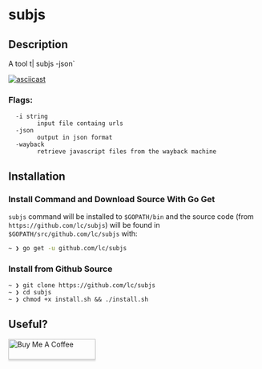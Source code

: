 # subjs
## Description
A tool t| subjs -json`

[![asciicast](https://asciinema.org/a/234238.svg)](https://asciinema.org/a/234238)

### Flags:
```
  -i string
    	input file containg urls
  -json
    	output in json format
  -wayback
    	retrieve javascript files from the wayback machine
```
## Installation

### Install Command and Download Source With Go Get

`subjs` command will be installed to ```$GOPATH/bin``` and the source code (from `https://github.com/lc/subjs`) will be found in `$GOPATH/src/github.com/lc/subjs` with:

```bash
~ ❯ go get -u github.com/lc/subjs
```

### Install from Github Source

```
~ ❯ git clone https://github.com/lc/subjs
~ ❯ cd subjs
~ ❯ chmod +x install.sh && ./install.sh
```

## Useful?

<a href="http://buymeacoff.ee/cdl" target="_blank"><img src="https://www.buymeacoffee.com/assets/img/custom_images/orange_img.png" alt="Buy Me A Coffee" style="height: 41px !important;width: 174px !important;box-shadow: 0px 3px 2px 0px rgba(190, 190, 190, 0.5) !important;-webkit-box-shadow: 0px 3px 2px 0px rgba(190, 190, 190, 0.5) !important;" ></a>
